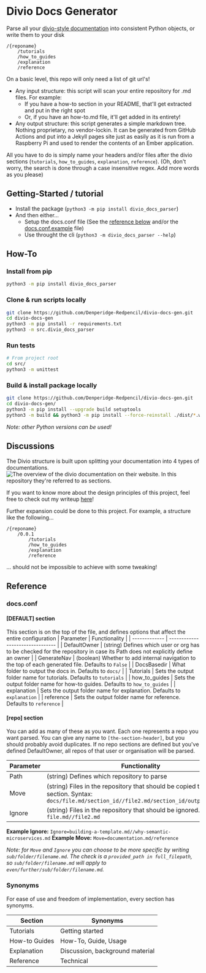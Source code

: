 # Divio Docs Generator

Parse all your [divio-style documentation](https://documentation.divio.com/) into consistent Python objects, or write them to your disk
```
/{reponame}
    /tutorials
    /how_to_guides
    /explanation
    /reference
```

On a basic level, this repo will only need a list of git url's!

- Any input structure: this script will scan your entire repository for .md files. For example:
    - If you have a how-to section in your README, that'll get extracted and put in the right spot
    - Or, if you have an how-to.md file, it'll get added in its entirety!
- Any output structure: this script generates a simple markdown tree. Nothing proprietary, no vendor-lockin. It can be generated from GitHub Actions and put into a Jekyll pages site just as easily as it is run from a Raspberry Pi and used to render the contents of an Ember application.

All you have to do is simply name your headers and/or files after the divio sections (`tutorials`, `how_to_guides`, `explanation`, `reference`). (Oh, don't worry, the search is done through a case insensitive regex. Add more words as you please) 

## Getting-Started / tutorial
- Install the package (`python3 -m pip install divio_docs_parser`)
- And then either...
    - Setup the docs.conf file (See the [reference below](#docsconf) and/or the [docs.conf.example](docs.conf.example) file)
    - Use throught the cli (`python3 -m divio_docs_parser --help`)

## How-To
### Install from pip
```bash
python3 -m pip install divio_docs_parser
```

### Clone & run scripts locally
```bash
git clone https://github.com/Denperidge-Redpencil/divio-docs-gen.git
cd divio-docs-gen
python3 -m pip install -r requirements.txt
python3 -m src.divio_docs_parser
```

### Run tests
```bash
# From project root
cd src/
python3 -m unittest
```


### Build & install package locally
```bash
git clone https://github.com/Denperidge-Redpencil/divio-docs-gen.git
cd divio-docs-gen/
python3 -m pip install --upgrade build setuptools
python3 -m build && python3 -m pip install --force-reinstall ./dist/*.whl
```
*Note: other Python versions can be used!*


## Discussions
The Divio structure is built upon splitting your documentation into 4 types of documentations. ![The overview of the divio documentation on their website](https://documentation.divio.com/_images/overview.png). In this repository they're referred to as sections.


If you want to know more about the design principles of this project, feel free to check out my writeup [here](https://github.com/Denperidge-Redpencil/Learning.md/blob/main/Notes/docs.md#design-principles)!

Further expansion could be done to this project. For example, a structure like the following...
```
/{reponame}
    /0.0.1
        /tutorials
        /how_to_guides
        /explanation
        /reference
```
... should not be impossible to achieve with some tweaking!


## Reference

### docs.conf
#### [DEFAULT] section
This section is on the top of the file, and defines options that affect the entire configuration
| Parameter     | Functionality                    |
| ------------- | -------------------------------- |
| DefaultOwner  | (string) Defines which user or org has to be checked for the repository in case its Path does not explicitly define an owner |
| GenerateNav   | (boolean) Whether to add internal navigation to the top of each generated file. Defaults to `False` |
| DocsBasedir   | What folder to output the docs in. Defaults to `docs/` |
| Tutorials     | Sets the output folder name for tutorials. Defaults to `tutorials`    |
| how_to_guides | Sets the output folder name for how-to guides. Defaults to `how_to_guides`    |
| explanation   | Sets the output folder name for explanation. Defaults to `explanation`    |
| reference     | Sets the output folder name for reference. Defaults to `reference`    |


#### [repo] section
You can add as many of these as you want. Each one represents a repo you want parsed. You can give any name to `[the-section-header]`, but you should probably avoid duplicates. If no repo sections are defined but you've defined DefaultOwner, all repos of that user or organisation will be parsed.

| Parameter | Functionality                              |
| --------- | ------------------------------------------ |
| Path      | (string) Defines which repository to parse |
| Move      | (string) Files in the repository that should be copied to a specific section. Syntax: `docs/file.md/section_id//file2.md/section_id/output_filename` |
| Ignore      | (string) Files in the repository that should be ignored. Syntax: `file.md//file2.md` |


**Example Ignore:** `Ignore=building-a-template.md//why-semantic-microservices.md`
**Example Move:** `Move=documentation.md/reference`


*Note: for `Move` and `Ignore` you can choose to be more specific by writing `sub/folder/filename.md`. The check is a `provided_path in full_filepath`, so `sub/folder/filename.md` will apply to `even/further/sub/folder/filename.md`.*




### Synonyms
For ease of use and freedom of implementation, every section has synonyms.

| Section       | Synonyms                        |
| ------------- | ------------------------------- |
| Tutorials     | Getting started                 |
| How-to Guides | How-To, Guide, Usage            |
| Explanation   | Discussion, background material | 
| Reference     | Technical                       |


